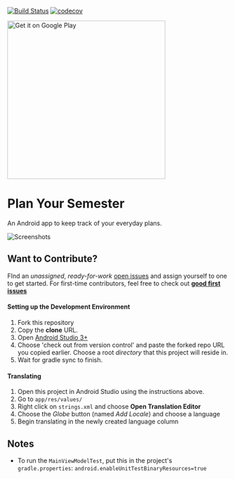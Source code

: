 [![Build Status](https://travis-ci.com/f4ww4z/plan-your-semester.svg?token=6sGe8XeJSLjUzd5ZEHK5&branch=master)](https://travis-ci.com/f4ww4z/plan-your-semester)
[![codecov](https://codecov.io/gh/f4ww4z/plan-your-semester/branch/master/graph/badge.svg)](https://codecov.io/gh/f4ww4z/plan-your-semester)


<a href='https://play.google.com/store/apps/details?id=com.jagoancoding.planyoursemester&pcampaignid=MKT-Other-global-all-co-prtnr-py-PartBadge-Mar2515-1'><img alt='Get it on Google Play' src='https://play.google.com/intl/en_us/badges/images/generic/en_badge_web_generic.png' width="360"/></a>

# Plan Your Semester

An Android app to keep track of your everyday plans.

![Screenshots](https://i.imgur.com/PY6oXER.png)


## Want to Contribute?

FInd an *unassigned*, *ready-for-work* [open issues](https://github.com/f4ww4z/plan-your-semester/issues) and assign yourself to one to get started. For first-time contributors, feel free to check out [**good first issues**](https://github.com/f4ww4z/plan-your-semester/issues?q=is%3Aissue+is%3Aopen+label%3A%22good+first+issue%22)

#### Setting up the Development Environment

1. Fork this repository
2. Copy the **clone** URL.
3. Open [Android Studio 3+](https://developer.android.com/studio/)
4. Choose 'check out from version control' and paste the forked repo URL you copied earlier. Choose a root *directory* that this project will reside in.
5. Wait for gradle sync to finish.

#### Translating

1. Open this project in Android Studio using the instructions above.
2. Go to `app/res/values/`
3. Right click on `strings.xml` and choose **Open Translation Editor**
4. Choose the *Globe* button (named *Add Locale*) and choose a language
4. Begin translating in the newly created language column

## Notes

- To run the `MainViewModelTest`, put this in the project's `gradle.properties`: `android.enableUnitTestBinaryResources=true`